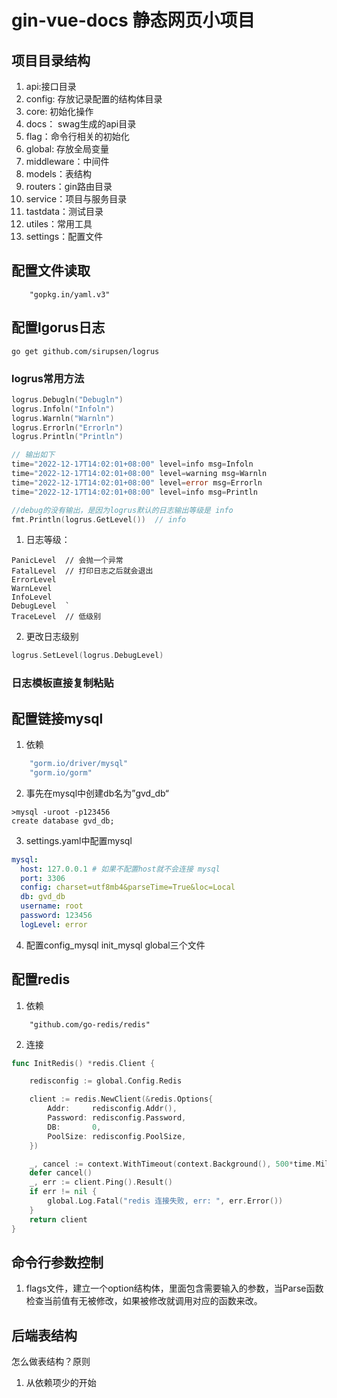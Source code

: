 # gin-vue-docs 静态网页小项目

## 项目目录结构

1. api:接口目录
2. config: 存放记录配置的结构体目录
3. core: 初始化操作
4. docs： swag生成的api目录
5. flag：命令行相关的初始化
6. global: 存放全局变量
7. middleware：中间件
8. models：表结构
9. routers：gin路由目录
10. service：项目与服务目录
11. tastdata：测试目录
12. utiles：常用工具
13. settings：配置文件

## 配置文件读取

```
	"gopkg.in/yaml.v3"

```

## 配置lgorus日志

```
go get github.com/sirupsen/logrus
```

### logrus常用方法

```go
logrus.Debugln("Debugln")
logrus.Infoln("Infoln")
logrus.Warnln("Warnln")
logrus.Errorln("Errorln")
logrus.Println("Println")

// 输出如下
time="2022-12-17T14:02:01+08:00" level=info msg=Infoln   
time="2022-12-17T14:02:01+08:00" level=warning msg=Warnln
time="2022-12-17T14:02:01+08:00" level=error msg=Errorln 
time="2022-12-17T14:02:01+08:00" level=info msg=Println

//debug的没有输出，是因为logrus默认的日志输出等级是 info
fmt.Println(logrus.GetLevel())  // info

```
1. 日志等级：  
```
PanicLevel  // 会抛一个异常  
FatalLevel  // 打印日志之后就会退出  
ErrorLevel  
WarnLevel  
InfoLevel  
DebugLevel  `
TraceLevel  // 低级别  
```
2. 更改日志级别  

```go
logrus.SetLevel(logrus.DebugLevel)
```

### 日志模板直接复制粘贴


## 配置链接mysql

1. 依赖
```go
	"gorm.io/driver/mysql"
	"gorm.io/gorm"
```
2. 事先在mysql中创建db名为”gvd_db“

```
>mysql -uroot -p123456
create database gvd_db;
```
3. settings.yaml中配置mysql

```yaml
mysql:
  host: 127.0.0.1 # 如果不配置host就不会连接 mysql
  port: 3306
  config: charset=utf8mb4&parseTime=True&loc=Local
  db: gvd_db
  username: root
  password: 123456
  logLevel: error
```

4. 配置config_mysql init_mysql global三个文件


## 配置redis
1. 依赖
```
	"github.com/go-redis/redis"
```
2. 连接
```go
func InitRedis() *redis.Client {

	redisconfig := global.Config.Redis

	client := redis.NewClient(&redis.Options{
		Addr:     redisconfig.Addr(),
		Password: redisconfig.Password,
		DB:       0,
		PoolSize: redisconfig.PoolSize,
	})

	_, cancel := context.WithTimeout(context.Background(), 500*time.Millisecond)
	defer cancel()
	_, err := client.Ping().Result()
	if err != nil {
		global.Log.Fatal("redis 连接失败, err: ", err.Error())
	}
	return client
}

```

## 命令行参数控制
1. flags文件，建立一个option结构体，里面包含需要输入的参数，当Parse函数检查当前值有无被修改，如果被修改就调用对应的函数来改。


## 后端表结构

怎么做表结构？原则

1. 从依赖项少的开始